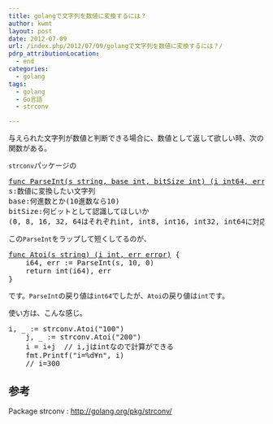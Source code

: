 ```yaml
---
title: golangで文字列を数値に変換するには？
author: kwmt
layout: post
date: 2012-07-09
url: /index.php/2012/07/09/golangで文字列を数値に変換するには？/
pdrp_attributionLocation:
  - end
categories:
  - golang
tags:
  - golang
  - Go言語
  - strconv

---
```

与えられた文字列が数値と判断できる場合に、数値として返して欲しい時、次の関数がある。

`strconv`パッケージの

<pre class="go"><a href="http://golang.org/src/pkg/strconv/atoi.go?h=ParseInt#L133">func ParseInt(s string, base int, bitSize int) (i int64, err error)</a>
s:数値に変換したい文字列
base:何進数とか(10進数なら10)
bitSize:何ビットとして認識してほしいか
(0, 8, 16, 32, 64はそれぞれint, int8, int16, int32, int64に対応)
</pre>

この`ParseInt`をラップして短くしてるのが、

<pre class="go"><a href="http://golang.org/src/pkg/strconv/atoi.go?h=Atoi#L191">func Atoi(s string) (i int, err error)</a> {
    i64, err := ParseInt(s, 10, 0)
    return int(i64), err
}
</pre>

です。`ParseInt`の戻り値は`int64`でしたが、`Atoi`の戻り値は`int`です。

使い方は、こんな感じ。

<pre class="brush: golang; title: ; notranslate" title="">i, _ := strconv.Atoi("100")
    j, _ := strconv.Atoi("200")
    i = i+j  // i,jはintなので計算ができる
    fmt.Printf("i=%d¥n", i)
    // i=300
</pre>

## 参考

Package strconv
:   <http://golang.org/pkg/strconv/>